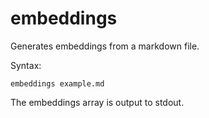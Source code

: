 # embeddings

Generates embeddings from a markdown file.

Syntax:

    embeddings example.md

The embeddings array is output to stdout.
